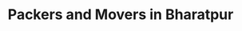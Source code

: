 ---
title: "Packers and Movers in Bharatpur"
location: "Bharatpur"
description: "Find the best packers and movers in Bharatpur area"
introduction: ""
bgImage: "./images/hero-image.svg"
bgColor: ""
tags:
  [
    "packers and movers in Bharatpur",
    "moving company in Bharatpur",
    "Hakimchowk",
    "Parash Buspark",
    "Malpot Road",
    "Aaptari",
    "Narayngadh",
    "Gaindakot",
  ]
---